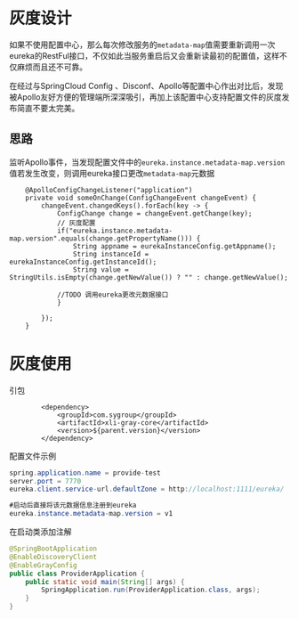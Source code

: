 # 灰度设计

​     如果不使用配置中心，那么每次修改服务的`metadata-map`值需要重新调用一次eureka的RestFul接口，不仅如此当服务重启后又会重新读最初的配置值，这样不仅麻烦而且还不可靠。

   在经过与SpringCloud Config 、Disconf、Apollo等配置中心作出对比后，发现被Apollo友好方便的管理端所深深吸引，再加上该配置中心支持配置文件的灰度发布简直不要太完美。

## 思路

   监听Apollo事件，当发现配置文件中的`eureka.instance.metadata-map.version`值若发生改变，则调用eureka接口更改`metadata-map`元数据

```
	@ApolloConfigChangeListener("application")
	private void someOnChange(ConfigChangeEvent changeEvent) {
		changeEvent.changedKeys().forEach(key -> {
			ConfigChange change = changeEvent.getChange(key);
			// 灰度配置
			if("eureka.instance.metadata-map.version".equals(change.getPropertyName())) {
				String appname = eurekaInstanceConfig.getAppname();
				String instanceId = eurekaInstanceConfig.getInstanceId();
				String value = StringUtils.isEmpty(change.getNewValue()) ? "" : change.getNewValue();
			
			//TODO 调用eureka更改元数据接口
			}

		});
	}
```



# 灰度使用

引包

```
		<dependency>
			<groupId>com.sygroup</groupId>
			<artifactId>xli-gray-core</artifactId>
			<version>${parent.version}</version>
		</dependency>
```



配置文件示例

```java
spring.application.name = provide-test
server.port = 7770
eureka.client.service-url.defaultZone = http://localhost:1111/eureka/

#启动后直接将该元数据信息注册到eureka
eureka.instance.metadata-map.version = v1
```

在启动类添加注解

```java
@SpringBootApplication
@EnableDiscoveryClient
@EnableGrayConfig
public class ProviderApplication {
    public static void main(String[] args) {
        SpringApplication.run(ProviderApplication.class, args);
    }
}
```



